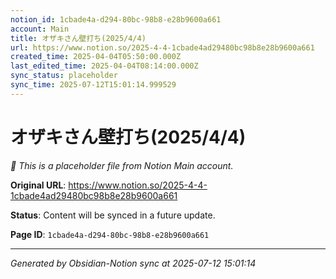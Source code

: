 ```yaml
---
notion_id: 1cbade4a-d294-80bc-98b8-e28b9600a661
account: Main
title: オザキさん壁打ち(2025/4/4)
url: https://www.notion.so/2025-4-4-1cbade4ad29480bc98b8e28b9600a661
created_time: 2025-04-04T05:50:00.000Z
last_edited_time: 2025-04-04T08:14:00.000Z
sync_status: placeholder
sync_time: 2025-07-12T15:01:14.999529
---
```


# オザキさん壁打ち(2025/4/4)

*🔄 This is a placeholder file from Notion Main account.*

**Original URL**: https://www.notion.so/2025-4-4-1cbade4ad29480bc98b8e28b9600a661

**Status**: Content will be synced in a future update.

**Page ID**: `1cbade4a-d294-80bc-98b8-e28b9600a661`

---

*Generated by Obsidian-Notion sync at 2025-07-12 15:01:14*
